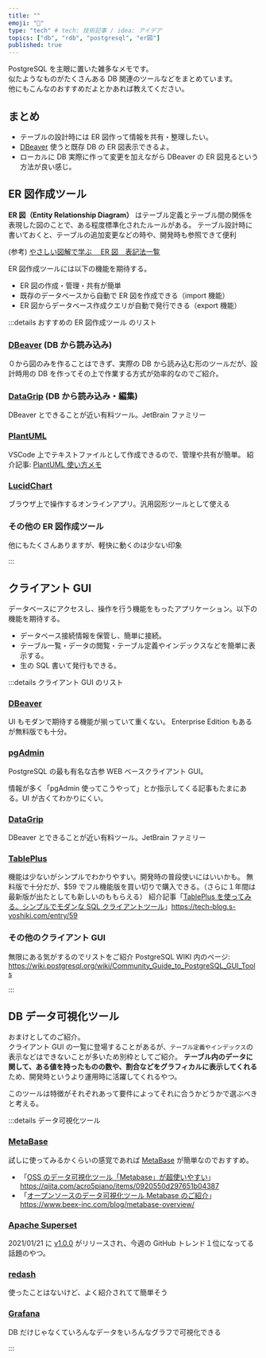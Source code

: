 ```yaml
---
title: ""
emoji: "👏"
type: "tech" # tech: 技術記事 / idea: アイデア
topics: ["db", "rdb", "postgresql", "er図"]
published: true
---
```


PostgreSQL を主眼に置いた雑多なメモです。  
似たようなものがたくさんある DB 関連のツールなどをまとめています。  
他にもこんなのおすすめだよとかあれば教えてください。

## まとめ

- テーブルの設計時には ER 図作って情報を共有・整理したい。
- [DBeaver](https://dbeaver.io/) 使うと既存 DB の ER 図表示できるよ。
- ローカルに DB 実際に作って変更を加えながら DBeaver の ER 図見るという方法が良い感じ。

## ER 図作成ツール

**ER 図（Entity Relationship Diagram）** はテーブル定義とテーブル間の関係を表現した図のことで、ある程度標準化されたルールがある。
テーブル設計時に書いておくと、テーブルの追加変更などの時や、開発時も参照できて便利

(参考) [やさしい図解で学ぶ　 ER 図　表記法一覧](https://qiita.com/ramuneru/items/32fbf3032b625f71b69d)

ER 図作成ツールには以下の機能を期待する。

- ER 図の作成・管理・共有が簡単
- 既存のデータベースから自動で ER 図を作成できる（import 機能）
- ER 図からデータベース作成クエリが自動で発行できる（export 機能）

:::details おすすめの ER 図作成ツール のリスト

### [DBeaver](https://dbeaver.io/) (DB から読み込み)

０から図のみを作ることはできず、実際の DB から読み込む形のツールだが、設計時用の DB を作ってその上で作業する方式が効率的なのでご紹介。

### [DataGrip](https://www.jetbrains.com/datagrip/) (DB から読み込み・編集)

DBeaver とできることが近い有料ツール。JetBrain ファミリー

### [PlantUML](https://plantuml.com/)

VSCode 上でテキストファイルとして作成できるので、管理や共有が簡単。
紹介記事: [PlantUML 使い方メモ](https://qiita.com/opengl-8080/items/98c510b8ca060bdd2ea3)

### [LucidChart](https://www.lucidchart.com/pages/ja/examples/ER-diagram-tool)

ブラウザ上で操作するオンラインアプリ。汎用図形ツールとして使える

### その他の ER 図作成ツール

他にもたくさんありますが、軽快に動くのは少ない印象

:::

## クライアント GUI

データベースにアクセスし、操作を行う機能をもったアプリケーション。以下の機能を期待する。

- データベース接続情報を保管し、簡単に接続。
- テーブル一覧・データの閲覧・テーブル定義やインデックスなどを簡単に表示する。
- 生の SQL 書いて発行もできる。

:::details クライアント GUI のリスト

### [DBeaver](https://dbeaver.io/)

UI もモダンで期待する機能が揃っていて重くない。
Enterprise Edition もあるが無料版でも十分。

### [pgAdmin](https://www.pgadmin.org/)

PostgreSQL の最も有名な古参 WEB ベースクライアント GUI。

情報が多く「pgAdmin 使ってこうやって」とか指示してくる記事もたまにある。UI が古くてわかりにくい。

### [DataGrip](https://www.jetbrains.com/datagrip/)

DBeaver とできることが近い有料ツール。JetBrain ファミリー

### [TablePlus](https://tableplus.com/)

機能は少ないがシンプルでわかりやすい。開発時の普段使いにはいいかも。
無料版で十分だが、$59 でフル機能版を買い切りで購入できる。（さらに１年間は最新版が出たとしても新しいのももらえる）
紹介記事「[TablePlus を使ってみる。シンプルでモダンな SQL クライアントツール](https://tech-blog.s-yoshiki.com/entry/59)」<https://tech-blog.s-yoshiki.com/entry/59>

### その他のクライアント GUI

無限にある気がするのでリストをご紹介
PostgreSQL WIKI 内のページ: <https://wiki.postgresql.org/wiki/Community_Guide_to_PostgreSQL_GUI_Tools>

:::

## DB データ可視化ツール

おまけとしてのご紹介。  
クライアント GUI の一覧に登場することがあるが、`テーブル定義やインデックス`の表示などはできないことが多いため別枠としてご紹介。
**テーブル内のデータに関して、ある値を持ったものの数や、割合などをグラフィカルに表示してくれる** ため、開発時というより運用時に活躍してくれるやつ。

このツールは特徴がそれぞれあって要件によってそれに合うかどうかで選ぶべきと考える。

:::details データ可視化ツール

### [MetaBase](https://www.metabase.com/)

試しに使ってみるかくらいの感覚であれば [MetaBase](https://www.metabase.com/) が簡単なのでおすすめ。

- 「[OSS のデータ可視化ツール「Metabase」が超使いやすい](https://qiita.com/acro5piano/items/0920550d297651b04387)」<https://qiita.com/acro5piano/items/0920550d297651b04387>
- 「[オープンソースのデータ可視化ツール Metabase のご紹介](https://www.beex-inc.com/blog/metabase-overview/)」<https://www.beex-inc.com/blog/metabase-overview/>

### [Apache Superset](https://superset.apache.org/)

2021/01/21 に [v1.0.0](https://github.com/apache/superset/tree/master/RELEASING/release-notes-1-0) がリリースされ、今週の GitHub トレンド１位になってる話題のやつ。

### [redash](https://redash.io/)

使ったことはないけど、よく紹介されてて簡単そう

### [Grafana](https://grafana.com/)

DB だけじゃなくていろんなデータをいろんなグラフで可視化できる

:::
